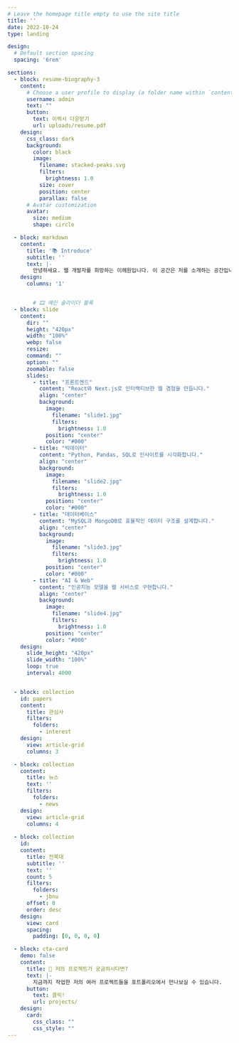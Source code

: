 ```yaml
---
# Leave the homepage title empty to use the site title
title: ''
date: 2022-10-24
type: landing

design:
  # Default section spacing
  spacing: '6rem'

sections:
  - block: resume-biography-3
    content:
      # Choose a user profile to display (a folder name within `content/authors/`)
      username: admin
      text: ""
      button:
        text: 이력서 다운받기
        url: uploads/resume.pdf
    design:
      css_class: dark
      background:
        color: black
        image:
          filename: stacked-peaks.svg
          filters:
            brightness: 1.0
          size: cover
          position: center
          parallax: false
      # Avatar customization
      avatar:
        size: medium
        shape: circle

  - block: markdown
    content:
      title: '📚 Introduce'
      subtitle: ''
      text: |-
        안녕하세요. 웹 개발자를 희망하는 이헤원입니다. 이 공간은 저를 소개하는 공간입니다. 해당 사이트에서는 저의 기본적인 개인정보 외에도 제가 했던 포로젝트와 최근 트렌드 소식까지 만나보실 수 있습니다. 편하게 둘러보세요!
    design:
      columns: '1'


        # 🎞 메인 슬라이더 블록
  - block: slide
    content:
      dir: "" 
      height: "420px"
      width: "100%"
      webp: false
      resize:  
      command: "" 
      option: "" 
      zoomable: false
      slides:
        - title: "프론트엔드"
          content: "React와 Next.js로 인터랙티브한 웹 경험을 만듭니다."
          align: "center"
          background:
            image:
              filename: "slide1.jpg"
              filters:
                brightness: 1.0
            position: "center"
            color: "#000"
        - title: "빅데이터"
          content: "Python, Pandas, SQL로 인사이트를 시각화합니다."
          align: "center"
          background:
            image:
              filename: "slide2.jpg"
              filters:
                brightness: 1.0
            position: "center"
            color: "#000"
        - title: "데이터베이스"
          content: "MySQL과 MongoDB로 효율적인 데이터 구조를 설계합니다."
          align: "center"
          background:
            image:
              filename: "slide3.jpg"
              filters:
                brightness: 1.0
            position: "center"
            color: "#000"
        - title: "AI & Web"
          content: "인공지능 모델을 웹 서비스로 구현합니다."
          align: "center"
          background:
            image:
              filename: "slide4.jpg"
              filters:
                brightness: 1.0
            position: "center"
            color: "#000"
    design:
      slide_height: "420px"
      slide_width: "100%"
      loop: true
      interval: 4000


  - block: collection
    id: papers
    content:
      title: 관심사
      filters:
        folders:
          - interest
    design:
      view: article-grid 
      columns: 3

  - block: collection
    content:
      title: 뉴스
      text: ''
      filters:
        folders:
          - news     
    design:
      view: article-grid
      columns: 4
          
  - block: collection
    id: 
    content:
      title: 전북대
      subtitle: ''
      text: ''
      count: 5
      filters:
        folders: 
          - jbnu
      offset: 0
      order: desc
    design:
      view: card
      spacing:
        padding: [0, 0, 0, 0]

  - block: cta-card
    demo: false
    content:
      title: 🚀 저의 프로젝트가 궁금하시다면?
      text: |-
        지금까지 작업한 저의 여러 프로젝트들을 포트폴리오에서 만나보실 수 있습니다. 
      button:
        text: 클릭!
        url: projects/
    design:
      card:
        css_class: ""
        css_style: ""
---
```

